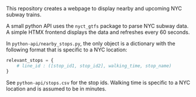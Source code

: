 This repository creates a webpage to display nearby and upcoming NYC subway trains.

A small python API uses the `nyct_gtfs` package to parse NYC subway data. A simple HTMX frontend displays the data and refreshes every 60 seconds.

In `python-api/nearby_stops.py`, the only object is a dictionary with the following format that is specific to a NYC location:

```python
relevant_stops = {
    # line_id : ([stop_id1, stop_id2], walking_time, stop_name)
}
```

See `python-api/stops.csv` for the stop ids. Walking time is specific to a NYC location and is assumed to be in minutes.
